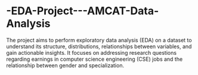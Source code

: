 # -EDA-Project---AMCAT-Data-Analysis
The project aims to perform exploratory data analysis (EDA) on a dataset to understand its structure, distributions, relationships between variables, and gain actionable insights. It focuses on addressing research questions regarding earnings in computer science engineering (CSE) jobs and the relationship between gender and specialization.
